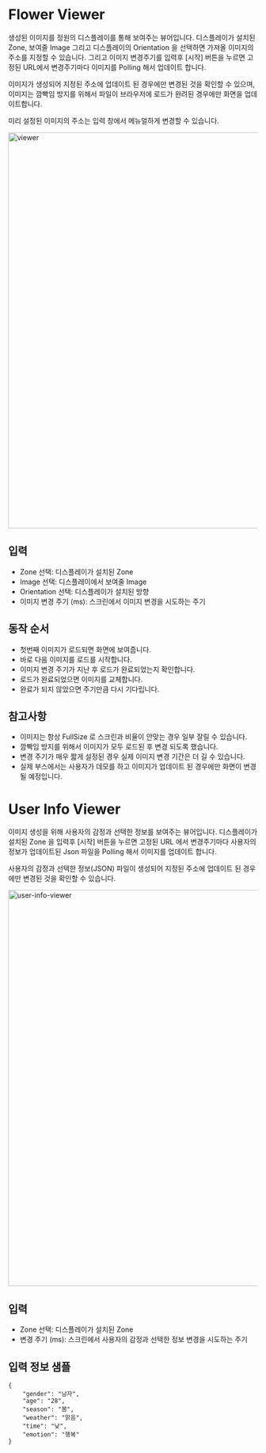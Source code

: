 # Flower Viewer

생성된 이미지를 정원의 디스플레이를 통해 보여주는 뷰어입니다. 디스플레이가 설치된 Zone, 보여줄 Image 그리고 디스플레이의 Orientation 을 선택하면 가져올 이미지의 주소를 지정할 수 있습니다. 그리고 이미지 변경주기를 입력후 [시작] 버튼을 누르면 고정된 URL에서 변경주기마다 이미지를 Polling 해서 업데이트 합니다.

이미지가 생성되어 지정된 주소에 업데이트 된 경우에만 변경된 것을 확인할 수 있으며, 이미지는 깜빡임 방지를 위해서 파일이 브라우저에 로드가 완려된 경우에만 화면을 업데이트합니다.

미리 설정된 이미지의 주소는 입력 창에서 메뉴얼하게 변경할 수 있습니다.

<img width="800" alt="viewer" src="https://github.com/aws-samples/generative-ai-demo-using-amazon-sagemaker-jumpstart-kr/assets/1788481/69765e45-6652-4786-aeeb-9b621a66c9c6">

## 입력
- Zone 선택: 디스플레이가 설치된 Zone
- Image 선택: 디스플레이에서 보여줄 Image
- Orientation 선택: 디스플레이가 설치된 방향
- 이미지 변경 주기 (ms):  스크린에서 이미지 변경을 시도하는 주기

## 동작 순서
- 첫번째 이미지가 로드되면 화면에 보여줍니다.
-  바로 다음 이미지를 로드를 시작합니다.
-  이미지 변경 주기가 지난 후 로드가 완료되었는지 확인합니다.
-  로드가 완료되었으면 이미지를 교체합니다.
- 완료가 되지 않았으면 주기만큼 다시 기다립니다.

## 참고사항
- 이미지는 항상 FullSize 로 스크린과 비율이 안맞는 경우 일부 잘릴 수 있습니다.
- 깜빡임 방지를 위해서 이미지가 모두 로드된 후 변경 되도록 했습니다.
- 변경 주기가 매우 짧게 설정된 경우 실제 이미지 변경 기간은 더 길 수 있습니다.
- 실제 부스에서는 사용자가 데모를 하고 이미지가 업데이트 된 경우에만 화면이 변경될 예정입니다.


# User Info Viewer
이미지 생성을 위해 사용자의 감정과 선택한 정보를 보여주는 뷰어입니다. 디스플레이가 설치된 Zone 을 입력후 [시작] 버튼을 누르면 고정된 URL 에서 변경주기마다 사용자의 정보가 업데이트된 Json 파일을 Polling 해서 이미지를 업데이트 합니다.

사용자의 감정과 선택한 정보(JSON) 파일이 생성되어 지정된 주소에 업데이트 된 경우에만 변경된 것을 확인할 수 있습니다.

<img width="800" alt="user-info-viewer" src="https://github.com/aws-samples/generative-ai-demo-using-amazon-sagemaker-jumpstart-kr/assets/1788481/a9341e66-7163-44d9-a302-02c755ebe8be">

## 입력
- Zone 선택: 디스플레이가 설치된 Zone
- 변경 주기 (ms): 스크린에서 사용자의 감정과 선택한 정보 변경을 시도하는 주기

## 입력 정보 샘플
```
{
    "gender": "남자",
    "age": "28",
    "season": "봄",
    "weather": "맑음",
    "time": "낮",
    "emotion": "행복"
}
```